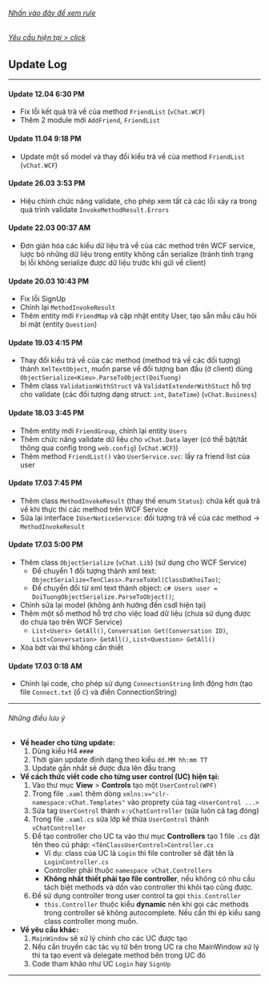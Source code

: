 ###### [Nhấn vào đây để xem rule](#nhng-iu-lu-)
###### [Yêu cầu hiện tại > click](TASK.md)

## Update Log
-------------

#### Update 12.04 6:30 PM
- Fix lỗi kết quả trả về của method `FriendList` (`vChat.WCF`)
- Thêm 2 module mới `AddFriend`, `FriendList`

#### Update 11.04 9:18 PM
- Update một số model và thay đổi kiểu trả về của method `FriendList` (`vChat.WCF`)

#### Update 26.03 3:53 PM
- Hiệu chỉnh chức năng validate, cho phép xem tất cả các lỗi xảy ra trong quá trình validate `InvokeMethodResult.Errors`

#### Update 22.03 00:37 AM
- Đơn giản hóa các kiểu dữ liệu trả về của các method trên WCF service, lược bỏ những dữ liệu trong entity không cần serialize (tránh tình trạng bị lỗi không serialize được dữ liệu trước khi gửi về client)

#### Update 20.03 10:43 PM
- Fix lỗi SignUp
- Chỉnh lại `MethodInvokeResult`
- Thêm entity mới `FriendMap` và cập nhật entity User, tạo sẵn mẫu câu hỏi bí mật (entity `Question`)

#### Update 19.03 4:15 PM
- Thay đổi kiểu trả về của các method (method trả về các đối tượng) thành `XmlTextObject`, muốn parse về đối tượng ban đầu (ở client) dùng `ObjectSerialize<Kieu>.ParseToObject(DoiTuong)`
- Thêm class `ValidationWithStruct` và `ValidatExtenderWithStuct` hỗ trợ cho validate (các đối tượng dạng struct: `int`, `DateTime`) (`vChat.Business`)

#### Update 18.03 3:45 PM
- Thêm entity mới `FriendGroup`, chỉnh lại entity `Users`
- Thêm chức năng validate dữ liệu cho `vChat.Data` layer (có thể bật/tắt thông qua config trong `web.config`) (`vChat.WCF`))
- Thêm method `FriendList()` vào `UserService.svc`: lấy ra friend list của user

#### Update 17.03 7:45 PM
- Thêm class `MethodInvokeResult` (thay thế enum `Status`): chứa kết quả trả về khi thực thi các method trên WCF Service
- Sửa lại interface `IUserNoticeService`: đối tượng trả về của các method -> `MethodInvokeResult`

#### Update 17.03 5:00 PM
- Thêm class `ObjectSerialize` (`vChat.Lib`) (sử dụng cho WCF Service)
    - Để chuyển 1 đối tượng thành xml text: `ObjectSerialize<TenClass>.ParseToXml(ClassDaKhoiTao)`;
    - Để chuyển đổi từ xml text thành object: `c# Users user = DoiTuongObjectSerialize.ParseToObject()`;
- Chỉnh sửa lại model (không ảnh hưởng đến csdl hiện tại)
- Thêm một số method hỗ trợ cho việc load dữ liệu (chưa sử dụng được do chưa tạo trên WCF Service)
    - `List<Users> GetAll()`, `Conversation Get(Conversation ID)`, `List<Conversation> GetAll()`, `List<Question> GetAll()`
- Xóa bớt vài thứ không cần thiết

#### Update 17.03 0:18 AM
- Chỉnh lại code, cho phép sử dụng `ConnectionString` linh động hơn (tạo file `Connect.txt` (ổ `C`) và điền ConnectionString)

--------------------------
###### Những điều lưu ý

- **Về header cho từng update:**
    1. Dùng kiểu H4 `####`
    2. Thời gian update định dạng theo kiểu `dd.MM hh:mm TT`
    3. Update gần nhất sẽ được đưa lên đầu trang
- **Về cách thức viết code cho từng user control (UC) hiện tại:**
    1. Vào thư mục **View** > **Controls** tạo một `UserControl(WPF)`
    2. Trong file `.xaml` thêm dòng `xmlns:v="clr-namespace:vChat.Templates"` vào proprety của tag `<UserControl ...>`
    3. Sửa tag `UserControl` thành `v:vChatController` (sửa luôn cả tag đóng)
    4. Trong file `.xaml.cs` sửa lớp kế thừa `UserControl` thành `vChatController`
    5. Để tạo controller cho UC ta vào thư mục **Controllers** tạo 1 file `.cs` đặt tên theo cú pháp: `<TênClassUserControl>Controller.cs`
        - Ví dụ: class của UC là `Login` thì file controller sẽ đặt tên là `LoginController.cs`
        - Controller phải thuộc `namespace vChat.Controllers`
        - **Không nhất thiết phải tạo file controller**, nếu không có nhu cầu tách biệt methods và dồn vào controller thì khỏi tạo cũng được.
    6. Để sử dụng controller trong user control ta gọi `this.Controller`
        - `this.Controller` thuộc kiểu **dynamic** nên khi gọi các methods trong controller sẽ không autocomplete. Nếu cần thì ép kiểu sang class controller mong muốn.
- **Về yêu cầu khác:**
    1. `MainWindow` sẽ xử lý chính cho các UC được tạo
    2. Nếu cần truyền các tác vụ từ bên trong UC ra cho MainWindow xử lý thì ta tạo event và delegate method bên trong UC đó
    3. Code tham khảo như UC `Login` hay `SignUp`
	
--------------------------
